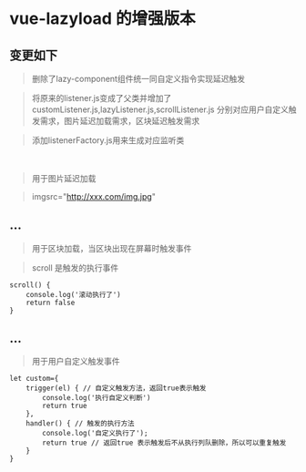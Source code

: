 # vue-lazyload 的增强版本
## 变更如下

> 删除了lazy-component组件统一同自定义指令实现延迟触发  

> 将原来的listener.js变成了父类并增加了customListener.js,lazyListener.js,scrollListener.js 分别对应用户自定义触发需求，图片延迟加载需求，区块延迟触发需求  

> 添加listenerFactory.js用来生成对应监听类

## <img v-lazy="imgsrc"></img>

> 用于图片延迟加载  

> imgsrc="http://xxx.com/img.jpg"

## <div v-lazy:scroll="scroll">...</div>

> 用于区块加载，当区块出现在屏幕时触发事件  

> scroll 是触发的执行事件  

```
scroll() {
    console.log('滚动执行了')
    return false
}
```

## <div v-lazy:custom="custom">...</div>
> 用于用户自定义触发事件   


```
let custom={
    trigger(el) { // 自定义触发方法，返回true表示触发
        console.log('执行自定义判断')
        return true
    },
    handler() { // 触发的执行方法
        console.log('自定义执行了');
        return true // 返回true 表示触发后不从执行列队删除，所以可以重复触发 
    }
}
```
